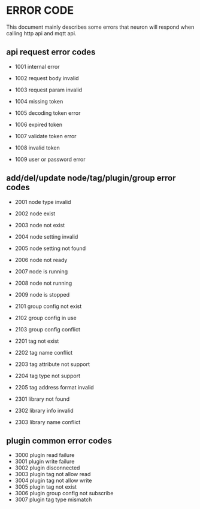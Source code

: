 # ERROR CODE

This document mainly describes some errors that neuron will respond when calling http api and mqtt api.

## api request error codes

* 1001 internal error

* 1002    request body invalid
* 1003    request param invalid
* 1004    missing token
* 1005    decoding token error
* 1006    expired token
* 1007    validate token error
* 1008    invalid token
* 1009    user or password error

## add/del/update node/tag/plugin/group error codes

* 2001    node type invalid

* 2002    node exist
* 2003    node not exist
* 2004    node setting invalid
* 2005    node setting not found
* 2006    node not ready
* 2007    node is running
* 2008    node not running
* 2009    node is stopped

* 2101    group config not exist
* 2102    group config in use
* 2103    group config conflict

* 2201    tag not exist
* 2202    tag name conflict
* 2203    tag attribute not support
* 2204    tag type not support
* 2205    tag address format invalid

* 2301    library not found
* 2302    library info invalid
* 2303    library name conflict

## plugin common error codes

* 3000    plugin read failure
* 3001    plugin write failure
* 3002    plugin disconnected
* 3003    plugin tag not allow read
* 3004    plugin tag not allow write
* 3005    plugin tag not exist
* 3006    plugin group config not subscribe
* 3007    plugin tag type mismatch
